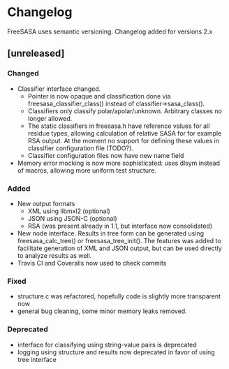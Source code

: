 # Changelog
FreeSASA uses semantic versioning. Changelog added for versions 2.x

## [unreleased]

### Changed
* Classifier interface changed.
  * Pointer is now opaque and classification done via freesasa_classifier_class() instead of classifier->sasa_class().
  * Classifiers only classify polar/apolar/unknown. Arbitrary classes no longer allowed.
  * The static classifiers in freesasa.h have reference values for all residue types, allowing calculation of relative SASA for for example RSA output. At the moment no support for defining these values in classifier configuration file (TODO?).
  * Classifier configuration files now have new name field
* Memory error mocking is now more sophisticated: uses dlsym instead of macros, allowing more uniform test structure.

### Added
* New output formats
  * XML using libmxl2 (optional)
  * JSON using JSON-C (optional)
  * RSA (was present already in 1.1, but interface now consolidated)
* New node interface. Results in tree form can be generated using freesasa_calc_tree() or freesasa_tree_init(). The features was added to facilitate generation of XML and JSON output, but can be used directly to analyze results as well.
* Travis CI and Coveralls now used to check commits

### Fixed
* structure.c was refactored, hopefully code is slightly more transparent now
* general bug cleaning, some minor memory leaks removed.

### Deprecated
* interface for classifying using string-value pairs is deprecated
* logging using structure and results now deprecated in favor of using tree interface


